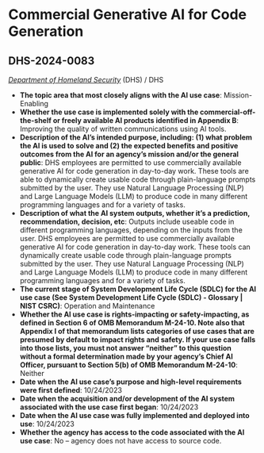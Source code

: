 # Commercial Generative AI for Code Generation
## DHS-2024-0083
_[Department of Homeland Security](<../3_agency/Department of Homeland Security.md>)_ (DHS) / DHS


+ **The topic area that most closely aligns with the AI use case**: Mission-Enabling
+ **Whether the use case is implemented solely with the commercial-off-the-shelf or freely available AI products identified in Appendix B**: Improving the quality of written communications using AI tools.
+ **Description of the AI’s intended purpose, including: (1) what problem the AI is used to solve and (2) the expected benefits and positive outcomes from the AI for an agency’s mission and/or the general public**: DHS employees are permitted to use commercially available generative AI for code generation in day-to-day work. These tools are able to dynamically create usable code through plain-language prompts submitted by the user. They use Natural Language Processing (NLP) and Large Language Models (LLM) to produce code in many different programming languages and for a variety of tasks.
+ **Description of what the AI system outputs, whether it’s a prediction, recommendation, decision, etc**: Outputs include useable code in different programming languages, depending on the inputs from the user.
DHS employees are permitted to use commercially available generative AI for code generation in day-to-day work. These tools can dynamically create usable code through plain-language prompts submitted by the user. They use Natural Language Processing (NLP) and Large Language Models (LLM) to produce code in many different programming languages and for a variety of tasks. 
+ **The current stage of System Development Life Cycle (SDLC) for the AI use case (See System Development Life Cycle (SDLC) - Glossary | NIST CSRC)**: Operation and Maintenance
+ **Whether the AI use case is rights-impacting or safety-impacting, as defined in Section 6 of OMB Memorandum M-24-10. Note also that Appendix I of that memorandum lists categories of use cases that are presumed by default to impact rights and safety. If your use case falls into those lists, you must not answer “neither” to this question without a formal determination made by your agency’s Chief AI Officer, pursuant to Section 5(b) of OMB Memorandum M-24-10**: Neither
+ **Date when the AI use case’s purpose and high-level requirements were first defined**: 10/24/2023
+ **Date when the acquisition and/or development of the AI system associated with the use case first began**: 10/24/2023
+ **Date when the AI use case was fully implemented and deployed into use**: 10/24/2023
+ **Whether the agency has access to the code associated with the AI use case**: No – agency does not have access to source code.